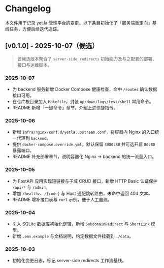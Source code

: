 # Changelog

本文件用于记录 yet.la 管理平台的变更。以下条目初始化了「服务端重定向」基线任务，方便后续迭代追踪。

## [v0.1.0] - 2025-10-07（候选）

> 该候选版本聚合了 `server-side redirects` 初始能力及与之配套的部署、接口与运维脚本。

### 2025-10-07
- 为 backend 服务新增 Docker Compose 健康检查，命中 `/routes` 确认数据接口可用。
- 在仓库根目录加入 `Makefile`，封装 `up/down/logs/test/shell` 常用命令。
- README 新增「一键命令」章节，介绍上述快捷指令。

### 2025-10-06
- 新增 `infra/nginx/conf.d/yetla.upstream.conf`，将容器内 Nginx 的入口统一代理到 `backend`。
- 提供 `docker-compose.override.yml`，默认保留 `8080:80` 并可选开启 `80:80` 暴露端口。
- README 补充部署章节，说明容器化 Nginx → backend 的统一流量入口。

### 2025-10-05
- 为 FastAPI 应用实现短链接与子域 CRUD 接口，新增 HTTP Basic 认证保护 `/api/*` 与 `/admin`。
- 增加 `/healthz`、`/{code}` 与 Host 通配跳转路由，未命中返回 404 文本。
- README 增补接口表与 `curl` 示例，便于人工自测。

### 2025-10-04
- 引入 SQLite 数据库初始化逻辑，新增 `SubdomainRedirect` 与 `ShortLink` 模型。
- 新增 `.env.example` 与文档说明，约定数据文件挂载到 `./data`。

### 2025-10-03
- 初始化变更日志，标记 server-side redirects 工作流基线。
